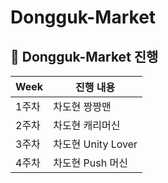 # Dongguk-Market
##  🍎 Dongguk-Market 진행

| Week | 진행 내용 |
| ------ | ----------- |
| 1주차 | 차도현 짱짱맨 |
| 2주차 | 차도현 캐리머신 |
| 3주차 | 차도현 Unity Lover |
| 4주차 | 차도현 Push 머신 |
